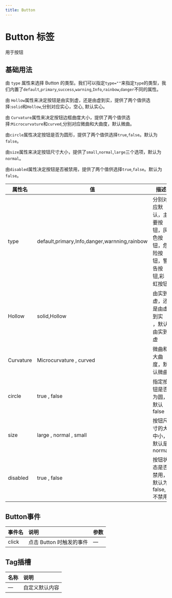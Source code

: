 ```yaml
---
title: Button
---
```


# Button 标签

用于按钮

## 基础用法

由 `type` 属性来选择 Button 的类型。我们可以指定`type=""`来指定`type`的类型，我们内置了`default`,`primary`,`success`,`warning`,`Info`,`rainbow`,`danger`不同的属性。

<preview path="../examples/button/type.vue" title="" description=""></preview>

由 `Hollow`属性来决定按钮是由实到虚，还是由虚到实，提供了两个值供选择:`solid`和`Hollow`,分别对应实心，空心, 默认实心。

<preview path="../examples/button/Hollow.vue" title="" description=""></preview>


由 `Curvature`属性来决定按钮边框曲度大小，提供了两个值供选择:`Microcurvature`和`curved`,分别对应微曲和大曲度，默认微曲。

<preview path="../examples/button/curvature.vue" title="" description=""></preview>

由`circle`属性决定按钮是否为圆形，提供了两个值供选择`true`,`false`。默认为`false`。

<preview path="../examples/button/iscircle.vue" title="" description=""></preview>

由`size`属性来决定按钮尺寸大小，提供了`small`,`normal`,`large`三个选项，默认为`normal`。

<preview path="../examples/button/size.vue" title="" description=""></preview>

由`disabled`属性决定按钮是否被禁用，提供了两个值供选择`true`,`false`。默认为`false`。

<preview path="../examples/button/disabled.vue" title="" description=""></preview>

| 属性名       | 值                                            | 描述                             |
|-----------|----------------------------------------------|--------------------------------|
| type      | default,primary,Info,danger,warnning,rainbow | 分别对应默认，主要按钮，灰色按钮，危险按钮，警告按钮,彩虹按钮 |
| Hollow    | solid,Hollow                                 | 由实到虚，还是由虚到实 ，默认由实到虚            |
| Curvature | Microcurvature , curved                      | 微曲和大曲度，默认微曲                    |
| circle    | true , false | 指定按钮是否为圆，默认false               |
| size      | large , normal , small | 按钮尺寸的大中小，默认是normal             |
| disabled  | true , false | 按钮状态是否禁用，默认为false,不禁用          |

## Button事件

<preview path="../examples/button/clickFun.vue" title="" description=""></preview>

| 事件名 | 说明               | 参数 |
| :----- |:-----------------| :--- |
| click  | 点击 Button 时触发的事件 | —    |

## Tag插槽

<preview path="../examples/button/slotDemo.vue" title="" description=""></preview>

| 名称 | 说明           |
| :--- | :------------- |
| —    | 自定义默认内容 |
